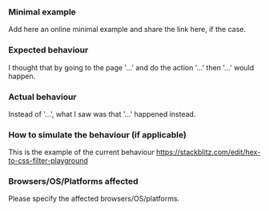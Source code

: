 ### Minimal example

Add here an online minimal example and share the link here, if the case.

### Expected behaviour

I thought that by going to the page '...' and do the action '...' then '...' would happen.

### Actual behaviour

Instead of '...', what I saw was that '...' happened instead.

### How to simulate the behaviour (if applicable)

This is the example of the current behaviour https://stackblitz.com/edit/hex-to-css-filter-playground

### Browsers/OS/Platforms affected

Please specify the affected browsers/OS/platforms.
